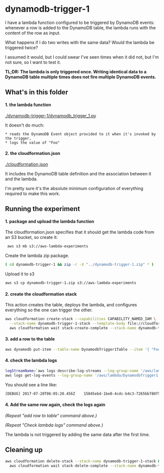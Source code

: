 # dynamodb-trigger-1

I have a lambda function configured to be triggered by DynamoDB events: whenever a row is added to the DynamoDB table, the lambda runs with the content of the row as input.

What happens if I do two writes with the same data? Would the lambda be triggered twice?

I assumed it would, but I could swear I've seen times when it did not, but I'm not sure, so I want to test it.

**TL;DR: The lambda is only triggered once. Writing identical data to a DynamoDB table multiple times does not fire multiple DynamoDB events.**

## What's in this folder

#### 1. the lambda function

[./dynamodb-trigger-1/dynamodb_trigger_1.py](./dynamodb-trigger-1/dynamodb_trigger_1.py)

It doesn't do much:

    * reads the DynamoDB Event object provided to it when it's invoked by the trigger,
    * logs the value of "Foo"

#### 2. the cloudformation.json

[./cloudformation.json](./cloudformation.json)

It includes the DynamoDB table definition and the association between it and the lambda.

I'm pretty sure it's the absolute minimum configuration of everything required to make this work.

## Running the experiment

#### 1. package and upload the lambda function

The cloudformation.json specifies that it should get the lambda code from an S3 bucket, so create it:
 
```bash
 aws s3 mb s3://aws-lambda-experiments
 ```

Create the lambda zip package.

```bash
( cd dynamodb-trigger-1 && zip -r -X "../dynamodb-trigger-1.zip" * )
```

Upload it to s3

```bash
aws s3 cp dynamodb-trigger-1.zip s3://aws-lambda-experiments
```

#### 2. create the cloudformation stack

This action creates the table, deploys the lambda, and configures everything so the one can trigger the other.

```bash
aws cloudformation create-stack --capabilities CAPABILITY_NAMED_IAM \
  --stack-name dynamodb-trigger-1-stack --template-body file://cloudformation.json && \
  aws cloudformation wait stack-create-complete --stack-name dynamodb-trigger-1-stack
```

#### 3. add a row to the table

```bash
aws dynamodb put-item --table-name DynamodbTrigger1Table --item '{ "Foo": { "S": "bar" } }'
```

#### 4. check the lambda logs

```bash
logStreamName=`aws logs describe-log-streams --log-group-name '/aws/lambda/DynamodbTrigger1' | jq -r '.logStreams[-1].logStreamName'`
aws logs get-log-events --log-group-name '/aws/lambda/DynamodbTrigger1' --log-stream-name "$logStreamName" | jq -r '.events[].message'
```

You should see a line like:

```bash
[DEBUG]	2017-07-28T06:05:20.456Z	15845ebd-1be0-4cdc-b4c3-7265bb780f51	foo: "bar"
```

#### 4. Add the same row again, check the logs again

*(Repeat "add row to table" command above.)*

*(Repeat "Check lambda logs" command above.)*

The lambda is not triggered by adding the same data after the first time.

## Cleaning up

```bash
aws cloudformation delete-stack --stack-name dynamodb-trigger-1-stack && \
  aws cloudformation wait stack-delete-complete --stack-name dynamodb-trigger-1-stack
```

